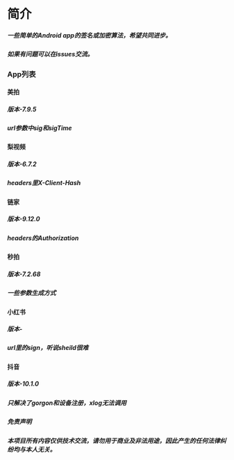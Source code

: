 # 简介
##### 一些简单的Android app的签名或加密算法，希望共同进步。
##### 如果有问题可以在issues交流。

### App列表

#### 美拍
##### 版本-7.9.5
##### url参数中sig和sigTime

#### 梨视频
##### 版本-6.7.2
##### headers里X-Client-Hash

#### 链家
##### 版本-9.12.0
##### headers的Authorization

#### 秒拍
##### 版本-7.2.68
##### 一些参数生成方式

#### 小红书
##### 版本-
##### url里的sign，听说sheild很难

#### 抖音
##### 版本-10.1.0
##### 只解决了gorgon和设备注册，xlog无法调用


##### 免责声明
##### 本项目所有内容仅供技术交流，请勿用于商业及非法用途，因此产生的任何法律纠纷均与本人无关。